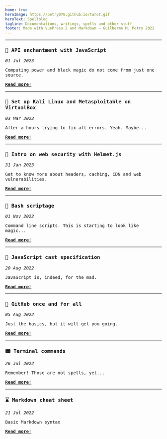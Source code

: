 ```yaml
---
home: true
heroImage: https://petry078.github.io/tarot.gif
heroText: Spellblog
tagline: Documentations, writings, spells and other stuff
footer: Made with VuePress 2 and Markdown — Guilherme M. Petry 2022
---
```


<style>
    @import url('https://fonts.googleapis.com/css2?family=Inconsolata&display=swap');

    * {
        font-family: 'Courier Prime', monospace;
    }

    .theme-container {
        background-color: #0d1117 !important
    }

    header {
        background-color: #0d1117 !important
    }

    aside {
        background-color: #0d1117 !important
    }

    ::-moz-selection {
    background: rgb(255, 255, 0);
    color: black;
}
</style>

---

### :milky_way: API enchantment with JavaScript
*01 Jul 2023*

Computing power and black magic do not come from just one source.

<a href="/spellblog/posts/2023-07-01-api-enchantment-with-javascript.html"><b>Read more!</b></a>

---

### :tanabata_tree: Set up Kali Linux and Metasploitable on VirtualBox
*03 Mar 2023*

After a hours trying to fix all errors. Yeah. Maybe...

<a href="/spellblog/posts/2023-03-03-kali-metasploitable-virtualbox.html"><b>Read more!</b></a>

---

### :tea: Intro on web security with Helmet.js
*31 Jan 2023*

Get to know more about headers, caching, CDN and web vulnerabilities.

<a href="/spellblog/posts/2023-01-31-intro-on-web-security-with-helmet-js.html"><b>Read more!</b></a>

---

### :rice_scene: Bash scriptage
*01 Nov 2022*

Command line scripts. This is starting to look like magic...

<a href="/spellblog/posts/2022-11-01-bash-scriptage.html"><b>Read more!</b></a>

---

### :crystal_ball: JavaScript cast specification
*20 Aug 2022*

JavaScript is, indeed, for the mad.

<a href="/spellblog/posts/2022-08-20-javascript-references.html"><b>Read more!</b></a>

---

### :rice_ball: GitHub once and for all
*05 Aug 2022*

Just the basics, but it will get you going.

<a href="/spellblog/posts/2022-08-05-github-once-and-for-all.html"><b>Read more!</b></a>

---

### :pager: Terminal commands
*26 Jul 2022*

Remember! Those are not spells, yet...

<a href="/spellblog/posts/2022-07-26-terminal-commands.html"><b>Read more!</b></a>

---

### :hourglass: Markdown cheat sheet
*21 Jul 2022*

Basic Markdown syntax

<a href="/spellblog/posts/2022-07-21-markdown-cheat-sheet.html"><b>Read more!</b></a>
